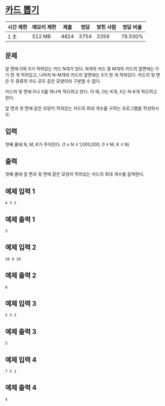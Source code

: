 # [카드 뽑기](https://www.acmicpc.net/problem/16204)

| 시간 제한 | 메모리 제한 | 제출 | 정답 | 맞힌 사람 | 정답 비율 |
| --- | --- | --- | --- | --- | --- |
| 1 초 | 512 MB | 4824 | 3754 | 3359 | 78.500% |

## 문제

앞 면에 O와 X가 적혀있는 카드 N개가 있다. N개의 카드 중 M개의 카드의 앞면에는 O가 한 개 적혀있고, 나머지 N-M개의 카드의 앞면에는 X가 한 개 적혀있다. 카드의 뒷 면은 두 종류의 카드 모두 같은 모양이라 구분할 수 없다.

카드의 뒷 면에 O나 X를 하나씩 적으려고 한다. 이 때, O는 K개, X는 N-K개 적으려고 한다.

앞 면과 뒷 면에 같은 모양이 적혀있는 카드의 최대 개수를 구하는 프로그램을 작성하시오.

## 입력

첫째 줄에 N, M, K가 주어진다. (1 ≤ N ≤ 1,000,000, 0 ≤ M, K ≤ N)

## 출력

첫째 줄에 앞 면과 뒷 면에 같은 모양이 적혀있는 카드의 최대 개수를 출력한다.

## 예제 입력 1

```
4 3 2

```

## 예제 출력 1

```
3

```

## 예제 입력 2

```
10 0 10

```

## 예제 출력 2

```
0

```

## 예제 입력 3

```
5 3 3

```

## 예제 출력 3

```
5

```

## 예제 입력 4

```
7 5 2

```

## 예제 출력 4

```
4
```
